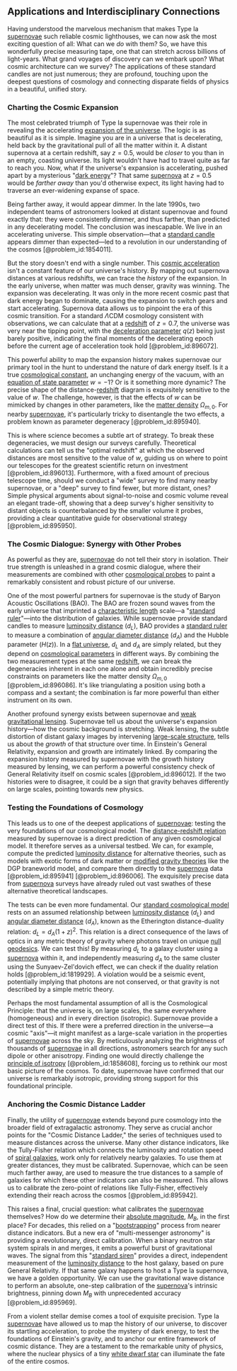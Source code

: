 ## Applications and Interdisciplinary Connections

Having understood the marvelous mechanism that makes Type Ia [supernovae](@article_id:161279) such reliable cosmic lighthouses, we can now ask the most exciting question of all: What can we *do* with them? So, we have this wonderfully precise measuring tape, one that can stretch across billions of light-years. What grand voyages of discovery can we embark upon? What cosmic architecture can we survey? The applications of these standard candles are not just numerous; they are profound, touching upon the deepest questions of cosmology and connecting disparate fields of physics in a beautiful, unified story.

### Charting the Cosmic Expansion

The most celebrated triumph of Type Ia supernovae was their role in revealing the accelerating [expansion of the universe](@article_id:159987). The logic is as beautiful as it is simple. Imagine you are in a universe that is decelerating, held back by the gravitational pull of all the matter within it. A distant supernova at a certain redshift, say $z=0.5$, would be *closer* to you than in an empty, coasting universe. Its light wouldn't have had to travel quite as far to reach you. Now, what if the universe's expansion is accelerating, pushed apart by a mysterious "[dark energy](@article_id:160629)"? That same [supernova](@article_id:158957) at $z=0.5$ would be *farther away* than you'd otherwise expect, its light having had to traverse an ever-widening expanse of space.

Being farther away, it would appear dimmer. In the late 1990s, two independent teams of astronomers looked at distant supernovae and found exactly that: they were consistently dimmer, and thus farther, than predicted in any decelerating model. The conclusion was inescapable. We live in an accelerating universe. This simple observation—that a [standard candle](@article_id:160787) appears dimmer than expected—led to a revolution in our understanding of the cosmos [@problem_id:1854011].

But the story doesn't end with a single number. This [cosmic acceleration](@article_id:161299) isn't a constant feature of our universe's history. By mapping out supernova distances at various redshifts, we can trace the *history* of the expansion. In the early universe, when matter was much denser, gravity was winning. The expansion was decelerating. It was only in the more recent cosmic past that dark energy began to dominate, causing the expansion to switch gears and start accelerating. Supernova data allows us to pinpoint the era of this cosmic transition. For a standard $\Lambda$CDM cosmology consistent with observations, we can calculate that at a [redshift](@article_id:159451) of $z=0.7$, the universe was very near the tipping point, with the [deceleration parameter](@article_id:157808) $q(z)$ being just barely positive, indicating the final moments of the decelerating epoch before the current age of acceleration took hold [@problem_id:896072].

This powerful ability to map the expansion history makes supernovae our primary tool in the hunt to understand the nature of dark energy itself. Is it a true [cosmological constant](@article_id:158803), an unchanging energy of the vacuum, with an [equation of state parameter](@article_id:158639) $w = -1$? Or is it something more dynamic? The precise shape of the distance-[redshift](@article_id:159451) diagram is exquisitely sensitive to the value of $w$. The challenge, however, is that the effects of $w$ can be mimicked by changes in other parameters, like the [matter density](@article_id:262549) $\Omega_{m,0}$. For nearby [supernovae](@article_id:161279), it's particularly tricky to disentangle the two effects, a problem known as parameter degeneracy [@problem_id:895940].

This is where science becomes a subtle art of strategy. To break these degeneracies, we must design our surveys carefully. Theoretical calculations can tell us the "optimal redshift" at which the observed distances are most sensitive to the value of $w$, guiding us on where to point our telescopes for the greatest scientific return on investment [@problem_id:896013]. Furthermore, with a fixed amount of precious telescope time, should we conduct a "wide" survey to find many nearby supernovae, or a "deep" survey to find fewer, but more distant, ones? Simple physical arguments about signal-to-noise and cosmic volume reveal an elegant trade-off, showing that a deep survey's higher sensitivity to distant objects is counterbalanced by the smaller volume it probes, providing a clear quantitative guide for observational strategy [@problem_id:895950].

### The Cosmic Dialogue: Synergy with Other Probes

As powerful as they are, [supernovae](@article_id:161279) do not tell their story in isolation. Their true strength is unleashed in a grand cosmic dialogue, where their measurements are combined with other [cosmological probes](@article_id:160433) to paint a remarkably consistent and robust picture of our universe.

One of the most powerful partners for supernovae is the study of Baryon Acoustic Oscillations (BAO). The BAO are frozen sound waves from the early universe that imprinted a [characteristic length](@article_id:265363) scale—a "[standard ruler](@article_id:157361)"—into the distribution of galaxies. While supernovae provide standard candles to measure [luminosity distance](@article_id:158938) ($d_L$), BAO provides a [standard ruler](@article_id:157361) to measure a combination of [angular diameter distance](@article_id:157323) ($d_A$) and the Hubble parameter ($H(z)$). In a [flat universe](@article_id:183288), $d_L$ and $d_A$ are simply related, but they depend on [cosmological parameters](@article_id:160844) in different ways. By combining the two measurement types at the same [redshift](@article_id:159451), we can break the degeneracies inherent in each one alone and obtain incredibly precise constraints on parameters like the matter density $\Omega_{m,0}$ [@problem_id:896086]. It's like triangulating a position using both a compass and a sextant; the combination is far more powerful than either instrument on its own.

Another profound synergy exists between supernovae and [weak gravitational lensing](@article_id:159721). Supernovae tell us about the universe's expansion history—how the cosmic background is stretching. Weak lensing, the subtle distortion of distant galaxy images by intervening [large-scale structure](@article_id:158496), tells us about the *growth* of that structure over time. In Einstein's General Relativity, expansion and growth are intimately linked. By comparing the expansion history measured by supernovae with the growth history measured by lensing, we can perform a powerful consistency check of General Relativity itself on cosmic scales [@problem_id:896012]. If the two histories were to disagree, it could be a sign that gravity behaves differently on large scales, pointing towards new physics.

### Testing the Foundations of Cosmology

This leads us to one of the deepest applications of [supernovae](@article_id:161279): testing the very foundations of our cosmological model. The [distance-redshift relation](@article_id:159381) measured by supernovae is a direct prediction of any given cosmological model. It therefore serves as a universal testbed. We can, for example, compute the predicted [luminosity distance](@article_id:158938) for alternative theories, such as models with exotic forms of dark matter or [modified gravity theories](@article_id:161113) like the DGP braneworld model, and compare them directly to the [supernova](@article_id:158957) data [@problem_id:895941] [@problem_id:896006]. The exquisitely precise data from [supernova](@article_id:158957) surveys have already ruled out vast swathes of these alternative theoretical landscapes.

The tests can be even more fundamental. Our [standard cosmological model](@article_id:159339) rests on an assumed relationship between [luminosity distance](@article_id:158938) ($d_L$) and [angular diameter distance](@article_id:157323) ($d_A$), known as the Etherington distance-duality relation: $d_L = d_A (1+z)^2$. This relation is a direct consequence of the laws of optics in any metric theory of gravity where photons travel on unique [null geodesics](@article_id:158309). We can test this! By measuring $d_L$ to a galaxy cluster using a [supernova](@article_id:158957) within it, and independently measuring $d_A$ to the same cluster using the Sunyaev-Zel'dovich effect, we can check if the duality relation holds [@problem_id:1819929]. A violation would be a seismic event, potentially implying that photons are not conserved, or that gravity is not described by a simple metric theory.

Perhaps the most fundamental assumption of all is the Cosmological Principle: that the universe is, on large scales, the same everywhere (homogeneous) and in every direction (isotropic). Supernovae provide a direct test of this. If there were a preferred direction in the universe—a cosmic "axis"—it might manifest as a large-scale variation in the properties of [supernovae](@article_id:161279) across the sky. By meticulously analyzing the brightness of thousands of [supernovae](@article_id:161279) in all directions, astronomers search for any such dipole or other anisotropy. Finding one would directly challenge the [principle of isotropy](@article_id:199900) [@problem_id:1858608], forcing us to rethink our most basic picture of the cosmos. To date, supernovae have confirmed that our universe is remarkably isotropic, providing strong support for this foundational principle.

### Anchoring the Cosmic Distance Ladder

Finally, the utility of [supernovae](@article_id:161279) extends beyond pure cosmology into the broader field of extragalactic astronomy. They serve as crucial anchor points for the "Cosmic Distance Ladder," the series of techniques used to measure distances across the universe. Many other distance indicators, like the Tully-Fisher relation which connects the luminosity and rotation speed of [spiral galaxies](@article_id:161543), work only for relatively nearby galaxies. To use them at greater distances, they must be calibrated. Supernovae, which can be seen much farther away, are used to measure the true distances to a sample of galaxies for which these other indicators can also be measured. This allows us to calibrate the zero-point of relations like Tully-Fisher, effectively extending their reach across the cosmos [@problem_id:895942].

This raises a final, crucial question: what calibrates the [supernovae](@article_id:161279) themselves? How do we determine their [absolute magnitude](@article_id:157465), $M_B$, in the first place? For decades, this relied on a "[bootstrapping](@article_id:138344)" process from nearer distance indicators. But a new era of "multi-messenger astronomy" is providing a revolutionary, direct calibration. When a binary neutron star system spirals in and merges, it emits a powerful burst of gravitational waves. The signal from this "[standard siren](@article_id:143677)" provides a direct, independent measurement of the [luminosity distance](@article_id:158938) to the host galaxy, based on pure General Relativity. If that same galaxy happens to host a Type Ia supernova, we have a golden opportunity. We can use the gravitational wave distance to perform an absolute, one-step calibration of the [supernova](@article_id:158957)'s intrinsic brightness, pinning down $M_B$ with unprecedented accuracy [@problem_id:895969].

From a violent stellar demise comes a tool of exquisite precision. Type Ia [supernovae](@article_id:161279) have allowed us to map the history of our universe, to discover its startling acceleration, to probe the mystery of dark energy, to test the foundations of Einstein's gravity, and to anchor our entire framework of cosmic distance. They are a testament to the remarkable unity of physics, where the nuclear physics of a tiny [white dwarf star](@article_id:157927) can illuminate the fate of the entire cosmos.